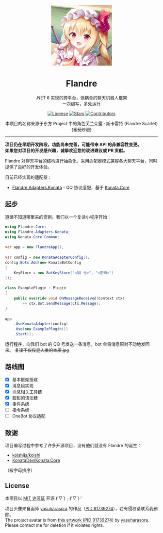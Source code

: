 <div align="center">

<img src="avatar.jpg" width="200" />

# Flandre

.NET 6 实现的跨平台，低耦合的聊天机器人框架  
一次编写，多处运行

[![License](https://img.shields.io/github/license/FlandreDevs/Flandre?label=License&style=flat-square&color=42a5f5)](https://github.com/FlandreDevs/Flandre/blob/main/LICENSE)
[![Stars](https://img.shields.io/github/stars/FlandreDevs/Flandre?label=Stars&style=flat-square&color=1976d2)](https://github.com/FlandreDevs/Flandre/stargazers)
[![Contributors](https://img.shields.io/github/contributors/FlandreDevs/Flandre?label=Contributors&style=flat-square&color=ab47bc)](https://github.com/FlandreDevs/Flandre/graphs/contributors)

本项目的名称来源于东方 Project 中的角色芙兰朵露 · 斯卡雷特 (Flandre Scarlet) ~~(番茄炒蛋)~~

</div>

---

**项目仍在早期开发阶段，功能尚未完善，可能带来 API 的非兼容性变更。**  
**如果您对项目的开发感兴趣，诚挚欢迎您的改进建议或 PR 贡献。**

Flandre 对聊天平台的结构进行抽象化，采用适配器模式兼容各大聊天平台，同时提供了良好的开发体验。

目前已经实现的适配器：

- [Flandre.Adapters.Konata](Flandre.Adapters.Konata/README.md) - QQ 协议适配，基于 [Konata.Core](https://github.com/KonataDev/Konata.Core)

## 起步

遵循不知道哪里来的惯例，我们以一个复读小程序开始：

```csharp
using Flandre.Core;
using Flandre.Adapters.Konata;
using Konata.Core.Common;

var app = new FlandreApp();

var config = new KonataAdapterConfig();
config.Bots.Add(new KonataBotConfig
{
    KeyStore = new BotKeyStore("<QQ 号>", "<密码>")
});

class ExamplePlugin : Plugin
{
    public override void OnMessageReceived(Context ctx)
        => ctx.Bot.SendMessage(ctx.Message);
}

app
    .UseKonataAdapter(config)
    .Use(new ExamplePlugin())
    .Start();
```

运行程序，向我们 bot 的 QQ 号发送一条消息，bot 会将消息原封不动地发回来。 ~~复读不仅仅是人类的本质.jpg~~

## 路线图

- [x] 基本框架搭建
- [x] 消息段实现
- [x] 消息相关工具链
- [x] 甜甜的语法糖
- [x] 事件系统
- [ ] 指令系统
- [ ] OneBot 协议适配

## 致谢

项目编写过程中参考了许多开源项目，没有他们就没有 Flandre 的诞生：

- [koishijs/koishi](https://github.com/koishijs/koishi)
- [KonataDev/Konata.Core](https://github.com/KonataDev/Konata.Core)

（按字母排序）

## License

本项目以 [MIT 许可证](https://github.com/FlandreDevs/Flandre/blob/main/LICENSE) 开源 (′▽\`)╭(′▽\`)╯

项目头像来自画师 [yasuharasora](https://www.pixiv.net/users/65707917) 的作品（[PID 91739274](https://www.pixiv.net/artworks/91739274)），若有侵权请联系我删除。  
The project avatar is from [this artwork \(PID 91739274\)](https://www.pixiv.net/artworks/91739274) by [yasuharasora](https://www.pixiv.net/users/65707917). Please contact me for deletion if it violates rights.
